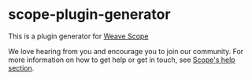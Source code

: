 # scope-plugin-generator

This is a plugin generator for [Weave Scope](https://github.com/weaveworks/scope)

We love hearing from you and encourage you to join our community. For more
information on how to get help or get in touch, see [Scope's help
section](https://github.com/weaveworks/scope/#help).
